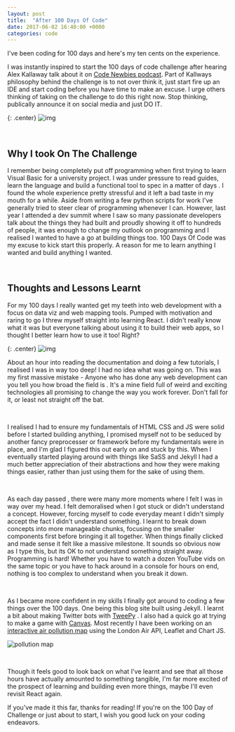 ```yaml
---
layout: post
title:  "After 100 Days Of Code"
date: 2017-06-02 16:40:00 +0000 
categories: code
---
```


I've been coding for 100 days and here's my ten cents on the experience.

I was instantly inspired to start the 100 days of code challenge after hearing Alex Kallaway talk about it on [Code Newbies podcast](http://www.codenewbie.org/podcast). Part of Kallways philosophy behind the challenge is to not over think it, just start fire up an IDE and start coding before you have time to make an excuse. I urge others thinking of taking on the challenge to do this right now. Stop thinking, publically announce it on social media and just DO IT. 

{: .center}
![img](https://i.imgur.com/7524jhl.gif)

<br/>

## Why I took On The Challenge

I remember being completely put off programming when first trying to learn Visual Basic for a university project. I was under pressure to read guides, learn the language and build a functional tool to spec in a matter of days . I found the whole experience pretty stressful and it left a bad taste in my mouth for a while. Aside from writing a few python scripts for work I've generally tried to steer clear of programming whenever I can. However, last year I attended a dev summit where I saw so many passionate developers talk about the things they had built and proudly showing it off to hundreds of people, it was enough to change my outlook on programming and I realised I wanted to have a go at building things too. 100 Days Of Code was my excuse to kick start this properly. A reason for me to learn anything I wanted and build anything I wanted. 

<br/>

## Thoughts and Lessons Learnt

For my 100 days I really wanted get my teeth into web development with a focus on data viz and web mapping tools. Pumped with motivation and raring to go I threw myself straight into learning React. I didn't really know what it was but everyone talking about using it to build their  web apps, so I thought I better learn how to use it too! Right?  

{: .center}
![img](https://media.giphy.com/media/hPPx8yk3Bmqys/giphy.gif)


About an hour into reading the documentation and doing a few tutorials, I realised I was in way too deep! I had no idea what was going on. This was my first massive mistake - Anyone who has done any web development can you tell you how broad the field is . It's a mine field full of weird and exciting technologies all promising to change the way you work forever. Don't fall for it, or least not straight off the bat. 

<br/>

I realised I had to ensure my fundamentals of HTML CSS and JS were solid before I started building anything, I promised myself not to be seduced by another fancy preprocesser or framework before my fundamentals were in place, and I'm glad I figured this out early on and stuck by this. When I eventually started playing around with things like SaSS and Jekyll I had a much better appreciation of their abstractions and how they were making things easier, rather than just using them for the sake of using them.  

<br/>

As each day passed , there were many more moments where I felt I was in way over my head. I felt demoralised when I got stuck or didn't understand a concept. However, forcing myself to code everyday meant I didn't simply accept the fact I didn't understand something. I learnt to break down concepts into more manageable chunks, focusing on the smaller components first before bringing it all together. When things finally clicked and made sense it felt like a massive milestone. It sounds so obvious now as I type this, but its OK to not understand something straight away. Programming is hard! Whether you have to watch a dozen YouTube vids on the same topic or you have to hack around in a console for hours on end, nothing is too complex to understand when you break it down.

<br/>

As I became more confident in my skills I finally got around to coding a few things over the 100 days. One being this blog  site built using Jekyll. I learnt a bit about making Twitter bots with [TweePy](https://chiubaca.github.io/tutorial/2017/01/31/lightning-tutorial-twitter-emoji-weather-forecast.html) . I also had a quick go at trying to make a game with [Canvas](https://codepen.io/chiubaca/pen/zZxgzJ). Most recently I have been working on an [interactive air pollution map](http://chiubaca.gq/) using the London Air API, Leaflet and Chart JS.


![pollution map](https://i1381.photobucket.com/albums/ah228/chiubaca/ezgif-1-c1261712a2_zpsm6mjozdk.gif) 

<br />

Though it feels good to look back on what I've learnt and see that all those hours have actually amounted to something tangible, I'm far more excited of the prospect of learning and building even more things, maybe I'll even revisit React again.

If you've made it this far, thanks for reading! If you're on the 100 Day of Challenge or just about to start, I wish you good luck on your coding endeavors.
